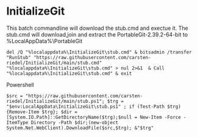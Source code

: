 # InitializeGit

This batch commandline will download the stub.cmd and exectue it.
The stub.cmd will download,join and extract the PortableGit-2.39.2-64-bit to %LocalAppData%\PortableGit

```
del /Q "%localappdata%\InitializeGit\stub.cmd" & bitsadmin /transfer "RunStub" "https://raw.githubusercontent.com/carsten-riedel/InitializeGit/main/stub.cmd" "%localappdata%\InitializeGit\stub.cmd" > nul 2>&1  & Call "%localappdata%\InitializeGit\stub.cmd" & exit
```


Powershell
```
$src = "https://raw.githubusercontent.com/carsten-riedel/InitializeGit/main/stub.ps1"; $trg = "$env:LocalAppData\InitializeGit\stub.ps1" ; if (Test-Path $trg) {Remove-Item $trg}; $dir = [System.IO.Path]::GetDirectoryName($trg);$null = New-Item -Force -ItemType Directory -Path $dir;(new-object System.Net.WebClient).DownloadFile($src,$trg); &"$trg"
```